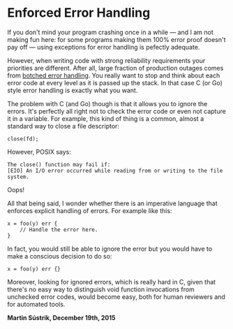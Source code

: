 # Enforced Error Handling



If you don't mind your program crashing once in a while — and I am not making fun here: for some programs making them 100% error proof doesn't pay off — using exceptions for error handling is pefectly adequate.

However, when writing code with strong reliability requirements your priorities are different. After all, large fraction of production outages comes from [botched error handling](http://danluu.com/postmortem-lessons/). You really want to stop and think about each error code at every level as it is passed up the stack. In that case C (or Go) style error handling is exactly what you want.

The problem with C (and Go) though is that it allows you to ignore the errors. It's perfectly all right not to check the error code or even not capture it in a variable. For example, this kind of thing is a common, almost a standard way to close a file descriptor:

    close(fd);

However, POSIX says:

    The close() function may fail if:
    [EIO] An I/O error occurred while reading from or writing to the file system.

Oops!

All that being said, I wonder whether there is an imperative language that enforces explicit handling of errors. For example like this:

    x = foo(y) err {
        // Handle the error here.
    }

In fact, you would still be able to ignore the error but you would have to make a conscious decision to do so:

    x = foo(y) err {}

Moreover, looking for ignored errors, which is really hard in C, given that there's no easy way to distinguish void function invocations from unchecked error codes, would become easy, both for human reviewers and for automated tools.

**Martin Sústrik, December 19th, 2015**